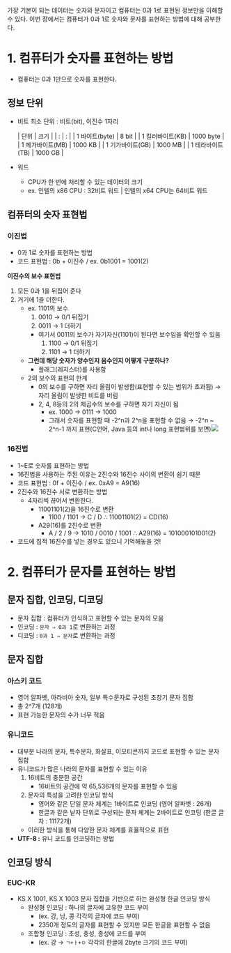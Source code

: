 가장 기본이 되는 데이터는 숫자와 문자이고 컴퓨터는 0과 1로 표현된 정보만을 이해할 수 있다.
이번 장에서는 컴퓨터가 0과 1로 숫자와 문자를 표현하는 방법에 대해 공부한다.

# 1. 컴퓨터가 숫자를 표현하는 방법

- 컴퓨터는 0과 1만으로 숫자를 표현한다.

## 정보 단위

- 비트
	최소 단위 : 비트(bit), 이진수 1자리
  
    | 단위 | 크기 |
    | : | : |
    | 1 바이트(byte) | 8 bit |
    | 1 킬러바이트(KB) | 1000 byte |
    | 1 메가바이트(MB) | 1000 KB |
    | 1 기가바이트(GB) | 1000 MB |
    | 1 테라바이트(TB) | 1000 GB |


- 워드 
  - CPU가 한 번에 처리할 수 있는 데이터의 크기
  - ex. 인텔의 x86 CPU : 32비트 워드 | 인텔의 x64 CPU는 64비트 워드

## 컴퓨터의 숫자 표현법

### 이진법

- 0과 1로 숫자를 표현하는 방법
- 코드 표현법 : 0b + 이진수 / ex. 0b1001 = 1001(2)

**이진수의 보수 표현법**

1. 모든 0과 1을 뒤집어 준다
1. 거기에 1을 더한다.
   - ex. 1101의 보수
     1. 0010 → 0/1 뒤집기
     2. 0011 → 1 더하기
     - 여기서 0011의 보수가 자기자신(1101)이 된다면 보수임을 확인할 수 있음
        1. 1100 → 0/1 뒤집기
        2. 1101 → 1 더하기
   - **그런데 해당 숫자가 양수인지 음수인지 어떻게 구분하나?**
     - 플래그(레지스터)를 사용함 
   - 2의 보수의 표현의 한계
     - 0의 보수를 구하면 자리 올림이 발생함(표현할 수 있는 범위가 초과됨)
       → 자리 올림이 발생한 비트를 버림
     - 2, 4, 8등의 2의 제곱수의 보수를 구하면 자기 자신이 됨
       - ex. 1000 → 0111 → 1000
       - 그래서 숫자를 표현할 때 -2^n과 2^n을 표현할 수 없음
    → -2^n ~ 2^n-1 까지 표현(C언어, Java 등의 int나 long 표현범위를 보면)![](https://velog.velcdn.com/images/sukk/post/b3adfa20-49d5-4526-87a4-38fd9530b8c8/image.png)

   

### 16진법

- 1~E로 숫자를 표현하는 방법
- 16진법을 사용하는 주된 이유는 2진수와 16진수 사이의 변환이 쉽기 때문
- 코드 표현법 : 0f + 이진수 / ex. 0xA9 = A9(16)
- 2진수와 16진수 서로 변환하는 방법
  - 4자리씩 끊어서 변환한다.
    - 11001101(2)을 16진수로 변환 
      - 1100 / 1101 → C / D ∴ 11001101(2) = CD(16)
    - A29(16)를 2진수로 변환 
      - A / 2 / 9 → 1010 / 0010 / 1001 ∴ A29(16) = 101000101001(2)
- 코드에 집적 16진수를 넣는 경우도 있으니 기억해놓을 것!

# 2. 컴퓨터가 문자를 표현하는 방법

## 문자 집합, 인코딩, 디코딩

- 문자 집합 : 컴퓨터가 인식하고 표현할 수 있는 문자의 모음
- 인코딩 : `문자 ⇒ 0과 1`로 변환하는 과정
- 디코딩 : `0과 1 ⇒ 문자`로 변환하는 과정

## 문자 집합

### 아스키 코드

- 영어 알파벳, 아라비아 숫자, 일부 특수문자로 구성된 초창기 문자 집합
- 총 2^7개 (128개)
- 표현 가능한 문자의 수가 너무 적음

### 유니코드

- 대부분 나라의 문자, 특수문자, 화살표, 이모티콘까지 코드로 표현할 수 있는 문자 집합
- 유니코드가 많은 나라의 문자를 표현할 수 있는 이유
  1. 16비트의 충분한 공간
      - 16비트의 공간에 약 65,536개의 문자를 표현할 수 있음
  2. 문자의 특성을 고려한 인코딩 방식
      - 영어와 같은 단일 문자 체계는 1바이트로 인코딩 (영어 알파벳 : 26개)
      - 한글과 같은 낱자 단위로 구성되는 문자 체계는 2바이트로 인코딩 (한글 글자 : 11172개)
    - 이러한 방식을 통해 다양한 문자 체계를 효율적으로 표현
- **UTF-8 :** 유니 코드를 인코딩하는 방법

## 인코딩 방식

### EUC-KR

- KS X 1001, KS X 1003 문자 집합을 기반으로 하는 완성형 한글 인코딩 방식
    - 완성형 인코딩 : 하나의 글자에 고유한 코드 부여
        - (ex. 강, 낭, 콩 각각의 글자에 코드 부여)
        - 2350개 정도의 글자를 표현할 수 있지만 모든 한글을 표현할 수 없음
    - 조합형 인코딩 : 초성, 중성, 종성에 코드를 부여
        - (ex. 강 → `ㄱ+ㅏ+ㅇ` 각각의 한글에 2byte 크기의 코드 부여)